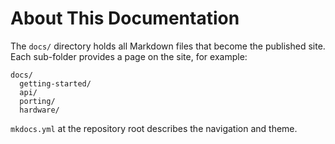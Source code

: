 # About This Documentation

The `docs/` directory holds all Markdown files that become the published site.
Each sub-folder provides a page on the site, for example:

```
docs/
  getting-started/
  api/
  porting/
  hardware/
```

`mkdocs.yml` at the repository root describes the navigation and theme.

